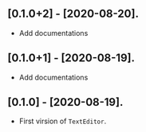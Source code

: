 ## [0.1.0+2] - [2020-08-20].

* Add documentations

## [0.1.0+1] - [2020-08-19].

* Add documentations

## [0.1.0] - [2020-08-19].

* First virsion of `TextEditor`.
